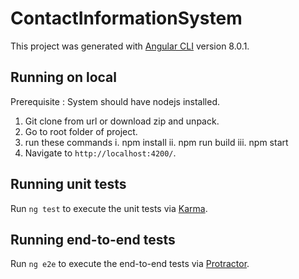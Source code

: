 # ContactInformationSystem

This project was generated with [Angular CLI](https://github.com/angular/angular-cli) version 8.0.1.

## Running on local

Prerequisite : 
    System should have nodejs installed.

1. Git clone from url or download zip and unpack.
2. Go to root folder of project.
3. run these commands
    i. npm install
    ii. npm run build
    iii. npm start
4. Navigate to `http://localhost:4200/`.


## Running unit tests

Run `ng test` to execute the unit tests via [Karma](https://karma-runner.github.io).

## Running end-to-end tests

Run `ng e2e` to execute the end-to-end tests via [Protractor](http://www.protractortest.org/).
